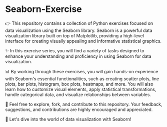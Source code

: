 # Seaborn-Exercise
👉 This repository contains a collection of Python exercises focused on data visualization using the Seaborn library. Seaborn is a powerful data visualization library built on top of Matplotlib, providing a high-level interface for creating visually appealing and informative statistical graphics.

✨ In this exercise series, you will find a variety of tasks designed to enhance your understanding and proficiency in using Seaborn for data visualization.

📊 By working through these exercises, you will gain hands-on experience with Seaborn's essential functionalities, such as creating scatter plots, line plots, bar plots, histogram, box plots, heatmaps, and more. You will also learn how to customize visual elements, apply statistical transformations, handle categorical data, and visualize relationships between variables.

🥳 Feel free to explore, fork, and contribute to this repository. Your feedback, suggestions, and contributions are highly encouraged and appreciated.

🦾 Let's dive into the world of data visualization with Seaborn!
